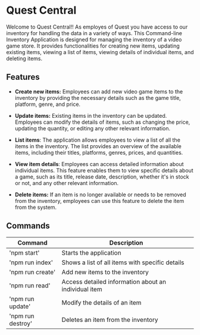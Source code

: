 # Quest Central

Welcome to Quest Central!! As employes of Quest you have access to our inventory for handling the data in a variety of ways. This Command-line Inventory Application is designed for managing the inventory of a video game store. It provides functionalities for creating new items, updating existing items, viewing a list of items, viewing details of individual items, and deleting items.

## Features

- **Create new items:** Employees can add new video game items to the inventory by providing the necessary details such as the game title, platform, genre, and price.

- **Update items:** Existing items in the inventory can be updated. Employees can modify the details of items, such as changing the price, updating the quantity, or editing any other relevant information.

- **List items**: The application allows employees to view a list of all the items in the inventory. The list provides an overview of the available items, including their titles, platforms, genres, prices, and quantities.

- **View item details**: Employees can access detailed information about individual items. This feature enables them to view specific details about a game, such as its title, release date, description, whether it's in stock or not, and any other relevant information.

- **Delete items:**  If an item is no longer available or needs to be removed from the inventory, employees can use this feature to delete the item from the system.

## Commands

| Command | Description |
| --- | --- |
| 'npm start' | Starts the application |
| 'npm run index' | Shows a list of all items with specific details |
| 'npm run create' | Add new items to the inventory |
| 'npm run read' | Access detailed information about an individual item |
| 'npm run update' | Modify the details of an item |
| 'npm run destroy' | Deletes an item from the inventory |


